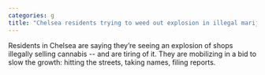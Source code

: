 ```yaml
---
categories: g
title: "Chelsea residents trying to weed out explosion in illegal marijuana shops"
---
```

Residents in Chelsea are saying they’re seeing an explosion of shops illegally selling cannabis -- and are tiring of it. They are mobilizing in a bid to slow the growth: hitting the streets, taking names, filing reports.
